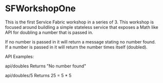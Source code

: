 
# SFWorkshopOne
This is the first Service Fabric workshop in a series of 3. This workshop is focused around buildling a simple stateless service that exposes a Math like API for doubling a number that is passed in.

If no number is passed in it will return a message stating no number found. If a number is passed in it will return the number times itself (doubled).

API Examples:

api/doubles       Returns "No number found"

api/doubles/5     Returns 25 = 5 * 5

